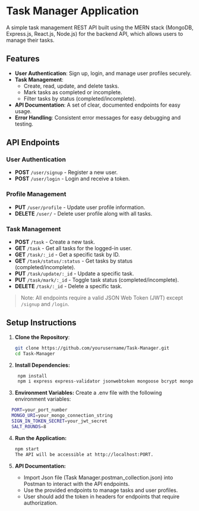# Task Manager Application

A simple task management REST API built using the MERN stack (MongoDB, Express.js, React.js, Node.js) for the backend API, which allows users to manage their tasks.

## Features
- **User Authentication**: Sign up, login, and manage user profiles securely.
- **Task Management**: 
  - Create, read, update, and delete tasks.
  - Mark tasks as completed or incomplete.
  - Filter tasks by status (completed/incomplete).
- **API Documentation**: A set of clear, documented endpoints for easy usage.
- **Error Handling**: Consistent error messages for easy debugging and testing.

## API Endpoints

### User Authentication
- **POST** `/user/signup` - Register a new user.
- **POST** `/user/login` - Login and receive a token.

### Profile Management
- **PUT** `/user/profile` - Update user profile information.
- **DELETE** `/user/` - Delete user profile along with all tasks.

### Task Management
- **POST** `/task` - Create a new task.
- **GET** `/task` - Get all tasks for the logged-in user.
- **GET** `/task/:_id` - Get a specific task by ID.
- **GET** `/task/status/:status` - Get tasks by status (completed/incomplete).
- **PUT** `/task/update/:_id` - Update a specific task.
- **PUT** `/task/mark/:_id` - Toggle task status (completed/incomplete).
- **DELETE** `/task/:_id` - Delete a specific task.

> Note: All endpoints require a valid JSON Web Token (JWT) except `/signup` and `/login`.


## Setup Instructions

1. **Clone the Repository**:
   ```bash
   git clone https://github.com/yourusername/Task-Manager.git
   cd Task-Manager

2. **Install Dependencies:**
   ```bash
    npm install
    npm i express express-validator jsonwebtoken mongoose bcrypt mongodb dotenv http-status-codes

3. **Environment Variables:**
  Create a .env file with the following environment variables:

  ```bash
    PORT=your_port_number
    MONGO_URI=your_mongo_connection_string
    SIGN_IN_TOKEN_SECRET=your_jwt_secret
    SALT_ROUNDS=8
```

4. **Run the Application:**
   ```bash
   npm start
   The API will be accessible at http://localhost:PORT.
   ```

5. **API Documentation:**
   - Import Json file (Task Manager.postman_collection.json) into Postman to interact with the API endpoints.
   - Use the provided endpoints to manage tasks and user profiles.
   - User should add the token in headers for endpoints that require authorization.
